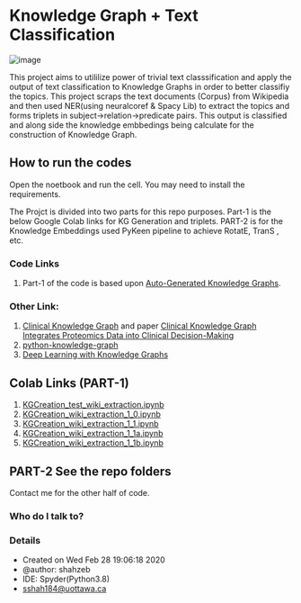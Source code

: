 # Knowledge Graph + Text Classification
![image](https://user-images.githubusercontent.com/61950234/115834369-28a90000-a3e3-11eb-9b62-7767173400a7.png)

This project aims to utililize power of trivial text classsification and apply the output of text classification to Knowledge Graphs in order to better classifiy the topics.
This project scraps the text documents (Corpus) from Wikipedia and then used NER(using neuralcoref & Spacy Lib) to extract the topics and forms triplets in subject->relation->predicate pairs. This output is classified and along side the knowledge embbedings being calculate for the construction of Knowledge Graph.
## How to run the codes
Open the noetbook and run the cell.
You may need to install the requirements.

The Projct is divided into two parts for this repo purposes.
Part-1 is the below Google Colab links for KG Generation and triplets.
PART-2 is for the Knowledge Embeddings used PyKeen pipeline to achieve RotatE, TranS , etc.

### Code Links
1. Part-1 of the code is based upon [Auto-Generated Knowledge Graphs](https://towardsdatascience.com/auto-generated-knowledge-graphs-92ca99a81121).
### Other Link:
1. [Clinical Knowledge Graph](https://github.com/MannLabs/CKG) and paper [Clinical Knowledge Graph Integrates Proteomics Data into Clinical Decision-Making](https://www.biorxiv.org/content/10.1101/2020.05.09.084897v1)
2. [python-knowledge-graph](https://github.com/bdmarius/python-knowledge-graph/blob/master/knowledgegraph.py)
3. [Deep Learning with Knowledge Graphs](https://medium.com/octavian-ai/deep-learning-with-knowledge-graphs-3df0b469a61a)

## Colab Links (PART-1)
1. [KGCreation_test_wiki_extraction.ipynb](https://colab.research.google.com/drive/18Wls31YHwsHmUyp8g3bPV7qWjLPRLoQg?usp=sharing)
2. [KGCreation_wiki_extraction_1_0.ipynb](https://colab.research.google.com/drive/1CJ229lVm1KDpqLxXUpdKLHG1ufGD0_xt?usp=sharing)
3. [KGCreation_wiki_extraction_1_1.ipynb](https://colab.research.google.com/drive/1Es3Yh2EWQIWQSSeCwS2sG3qKP05-J28a?usp=sharing)
4. [KGCreation_wiki_extraction_1_1a.ipynb](https://colab.research.google.com/drive/1RqkaqGldt6ImH6PV7mXqb5iPgQWwFgQO?usp=sharing)
5. [KGCreation_wiki_extraction_1_1b.ipynb](https://colab.research.google.com/drive/1VBBiy-PaIGbSpFZbGmsKiJutipZjgPXh?usp=sharing)

## PART-2 See the repo folders
Contact me for the other half of code. 

### Who do I talk to? ###
### Details ###
* Created on Wed Feb 28 19:06:18 2020
* @author: shahzeb
* IDE: Spyder(Python3.8)
* sshah184@uottawa.ca
